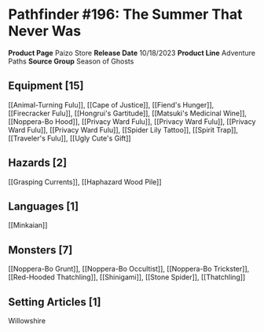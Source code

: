 ﻿---
id: '214'
name: Pathfinder 196. The Summer That Never Was
rarity: Common
source: null
trait: null
type: Source

---
# Pathfinder #196: The Summer That Never Was

**Product Page** Paizo Store
**Release Date** 10/18/2023
**Product Line** Adventure Paths
**Source Group** Season of Ghosts

## Equipment [15]

[[Animal-Turning Fulu]], [[Cape of Justice]], [[Fiend's Hunger]], [[Firecracker Fulu]], [[Hongrui's Gartitude]], [[Matsuki's Medicinal Wine]], [[Noppera-Bo Hood]], [[Privacy Ward Fulu]], [[Privacy Ward Fulu]], [[Privacy Ward Fulu]], [[Privacy Ward Fulu]], [[Spider Lily Tattoo]], [[Spirit Trap]], [[Traveler's Fulu]], [[Ugly Cute's Gift]]

## Hazards [2]

[[Grasping Currents]], [[Haphazard Wood Pile]]

## Languages [1]

[[Minkaian]]

## Monsters [7]

[[Noppera-Bo Grunt]], [[Noppera-Bo Occultist]], [[Noppera-Bo Trickster]], [[Red-Hooded Thatchling]], [[Shinigami]], [[Stone Spider]], [[Thatchling]]

## Setting Articles [1]

Willowshire
